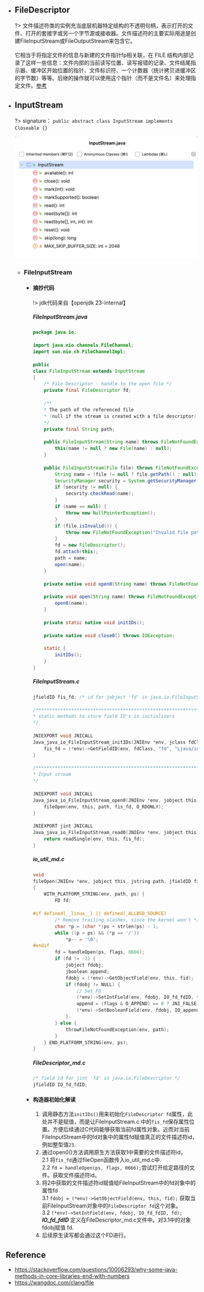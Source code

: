 
* ## FileDescriptor

    ?> 文件描述符类的实例充当底层机器特定结构的不透明句柄，表示打开的文件、打开的套接字或另一个字节源或接收器。文件描述符的主要实际用途是创建FileInputStream或FileOutputStream来包含它。
    <br><br>它相当于将指定文件的信息与新建的文件指针fp相关联，在 FILE 结构内部记录了这样一些信息：文件内部的当前读写位置、读写报错的记录、文件结尾指示器、缓冲区开始位置的指针、文件标识符、一个计数器（统计拷贝进缓冲区的字节数）等等。后继的操作就可以使用这个指针（而不是文件名）来处理指定文件。[参考](https://wangdoc.com/clang/file)

* ## InputStream

    ?> signature： `public abstract class InputStream implements Closeable {}`

    ![](/.images/doc/base/io/io-01.png ':size=60%')

    + ### FileInputStream

        - #### 摘抄代码

            !> jdk代码来自【openjdk 23-internal】

            <!-- tabs:start -->
            ##### **FileInputStream.java**

            ```java
            package java.io;

            import java.nio.channels.FileChannel;
            import sun.nio.ch.FileChannelImpl;

            public
            class FileInputStream extends InputStream
            {
                /* File Descriptor - handle to the open file */
                private final FileDescriptor fd;

                /**
                * The path of the referenced file
                * (null if the stream is created with a file descriptor)
                */
                private final String path;

                public FileInputStream(String name) throws FileNotFoundException {
                    this(name != null ? new File(name) : null);
                }

                public FileInputStream(File file) throws FileNotFoundException {
                    String name = (file != null ? file.getPath() : null);
                    SecurityManager security = System.getSecurityManager();
                    if (security != null) {
                        security.checkRead(name);
                    }
                    if (name == null) {
                        throw new NullPointerException();
                    }
                    if (file.isInvalid()) {
                        throw new FileNotFoundException("Invalid file path");
                    }
                    fd = new FileDescriptor();
                    fd.attach(this);
                    path = name;
                    open(name);
                }

                private native void open0(String name) throws FileNotFoundException;

                private void open(String name) throws FileNotFoundException {
                    open0(name);
                }

                private static native void initIDs();

                private native void close0() throws IOException;

                static {
                    initIDs();
                }
            }
            ```

            ##### **FileInputStream.c**
            ```c
            jfieldID fis_fd; /* id for jobject 'fd' in java.io.FileInputStream */

            /**************************************************************
            * static methods to store field ID's in initializers
            */

            JNIEXPORT void JNICALL
            Java_java_io_FileInputStream_initIDs(JNIEnv *env, jclass fdClass) {
                fis_fd = (*env)->GetFieldID(env, fdClass, "fd", "Ljava/io/FileDescriptor;");
            }

            /**************************************************************
            * Input stream
            */

            JNIEXPORT void JNICALL
            Java_java_io_FileInputStream_open0(JNIEnv *env, jobject this, jstring path) {
                fileOpen(env, this, path, fis_fd, O_RDONLY);
            }

            JNIEXPORT jint JNICALL
            Java_java_io_FileInputStream_read0(JNIEnv *env, jobject this) {
                return readSingle(env, this, fis_fd);
            }
            ```

            ##### **io_util_md.c**
            ```c
            void
            fileOpen(JNIEnv *env, jobject this, jstring path, jfieldID fid, int flags)
            {
                WITH_PLATFORM_STRING(env, path, ps) {
                    FD fd;

            #if defined(__linux__) || defined(_ALLBSD_SOURCE)
                    /* Remove trailing slashes, since the kernel won't */
                    char *p = (char *)ps + strlen(ps) - 1;
                    while ((p > ps) && (*p == '/'))
                        *p-- = '\0';
            #endif
                    fd = handleOpen(ps, flags, 0666);
                    if (fd != -1) {
                        jobject fdobj;
                        jboolean append;
                        fdobj = (*env)->GetObjectField(env, this, fid);
                        if (fdobj != NULL) {
                            // Set FD
                            (*env)->SetIntField(env, fdobj, IO_fd_fdID, fd);
                            append = (flags & O_APPEND) == 0 ? JNI_FALSE : JNI_TRUE;
                            (*env)->SetBooleanField(env, fdobj, IO_append_fdID, append);
                        }
                    } else {
                        throwFileNotFoundException(env, path);
                    }
                } END_PLATFORM_STRING(env, ps);
            }
            ```

            ##### **FileDescriptor_md.c**
            ```c
            /* field id for jint 'fd' in java.io.FileDescriptor */
            jfieldID IO_fd_fdID;
            ```

            <!-- tabs:end -->

        - #### 构造器初始化解读

            1. 调用静态方法`initIDs()`用来初始化`FileDescriptor fd`属性，此处并不是赋值，而是让FileInputStream.c 中的`fis_fd`保存属性位置。方便后续通过C代码能够获取当前fd属性对象。近而对当前FileInputStream中的fd对象中的属性fd赋值真正的文件描述符id，例如整型值`23`.
            2. 通过open0()方法调用原生方法获取1中需要的文件描述符id，
            <br>2.1 将`fis_fd`通过fileOpen函数传入io_util_md.c中.
            <br>2.2 `fd = handleOpen(ps, flags, 0666);`尝试打开给定路径的文件。获取文件描述符id。
            3. 将2中获取的文件描述符id赋值给FileInputStream中的fd对象中的属性fd
            <br>3.1 `fdobj = (*env)->GetObjectField(env, this, fid);` 获取当前FileInputStream对象中的`FileDescriptor fd`这个对象。
            <br>3.2 `(*env)->SetIntField(env, fdobj, IO_fd_fdID, fd);` ___IO_fd_fdID___ 定义在FileDescriptor_md.c文件中。对3.1中的对象fdobj赋值 fd.
            4. 后续原生读写都会通过这个FD进行。

## Reference
* https://stackoverflow.com/questions/10006293/why-some-java-methods-in-core-libraries-end-with-numbers
* https://wangdoc.com/clang/file